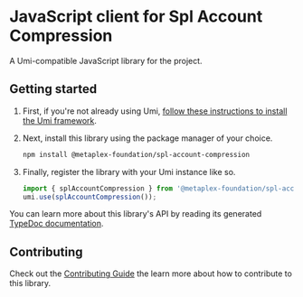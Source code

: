 # JavaScript client for Spl Account Compression

A Umi-compatible JavaScript library for the project.

## Getting started

1. First, if you're not already using Umi, [follow these instructions to install the Umi framework](https://github.com/metaplex-foundation/umi/blob/main/docs/installation.md).
2. Next, install this library using the package manager of your choice.

   ```sh
   npm install @metaplex-foundation/spl-account-compression
   ```

2. Finally, register the library with your Umi instance like so.

   ```ts
   import { splAccountCompression } from '@metaplex-foundation/spl-account-compression';
   umi.use(splAccountCompression());
   ```

You can learn more about this library's API by reading its generated [TypeDoc documentation](https://spl-account-compression-js-docs.vercel.app).

## Contributing

Check out the [Contributing Guide](./CONTRIBUTING.md) the learn more about how to contribute to this library.
